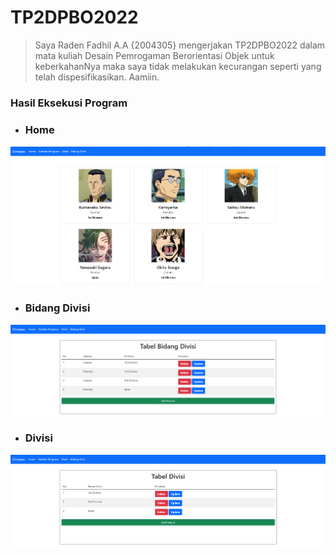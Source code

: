 # TP2DPBO2022
>Saya Raden Fadhil A.A {2004305} mengerjakan TP2DPBO2022 dalam mata kuliah Desain Pemrogaman Berorientasi Objek untuk keberkahanNya maka saya tidak melakukan kecurangan seperti yang telah dispesifikasikan. Aamiin.
### Hasil Eksekusi Program  
- ### Home
![ScreenShots 1](https://github.com/Gonken-GN/TP2DPBO2022/blob/main/Screenshoots/home.png)
- ### Bidang Divisi
![ScreenShots 2](https://github.com/Gonken-GN/TP2DPBO2022/blob/main/Screenshoots/bidang%20divisi.png)
- ### Divisi
![ScreenShots 1](https://github.com/Gonken-GN/TP2DPBO2022/blob/main/Screenshoots/divisi.png)
